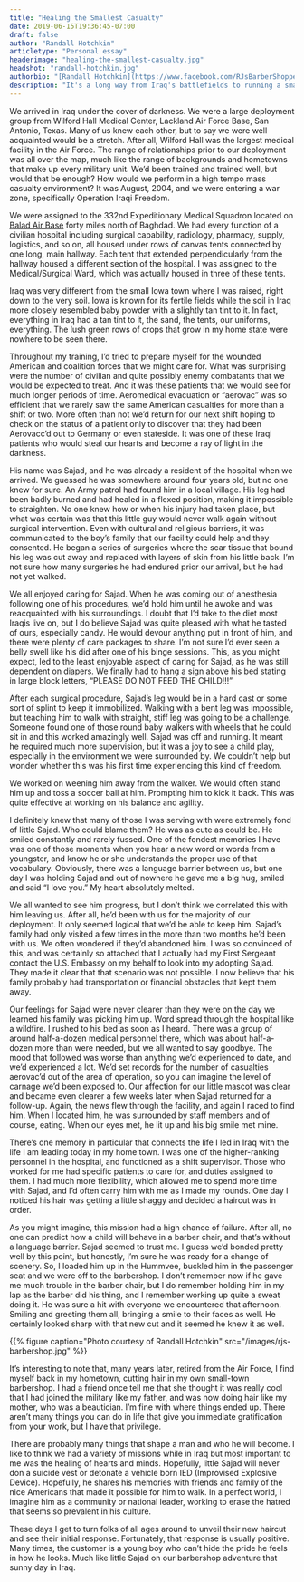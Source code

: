 ```yaml
---
title: "Healing the Smallest Casualty"
date: 2019-06-15T19:36:45-07:00
draft: false
author: "Randall Hotchkin"
articletype: "Personal essay"
headerimage: "healing-the-smallest-casualty.jpg"
headshot: "randall-hotchkin.jpg"
authorbio: "[Randall Hotchkin](https://www.facebook.com/RJsBarberShoppe) served as an Air Force Medic in Balad, Iraq from August 2004 to January 2005.  He was a Technical Sergeant at the time, but retired as a Master Sergeant in 2013 with a total of 26 years of service, with over 22 of those on active duty."
description: "It's a long way from Iraq's battlefields to running a small town barbershop. But because of a little boy's smile, maybe not so far at that."
---
```


We arrived in Iraq under the cover of darkness. We were a large deployment group from Wilford Hall Medical Center, Lackland Air Force Base, San Antonio, Texas. Many of us knew each other, but to say we were well acquainted would be a stretch. After all, Wilford Hall was the largest medical facility in the Air Force. The range of relationships prior to our deployment was all over the map, much like the range of backgrounds and hometowns that make up every military unit. We’d been trained and trained well, but would that be enough? How would we perform in a high tempo mass casualty environment? It was August, 2004, and we were entering a war zone, specifically Operation Iraqi Freedom.

We were assigned to the 332nd Expeditionary Medical Squadron located on [Balad Air Base](https://en.wikipedia.org/wiki/Balad_Air_Base) forty miles north of Baghdad. We had every function of a civilian hospital including surgical capability, radiology, pharmacy, supply, logistics, and so on, all housed under rows of canvas tents connected by one long, main hallway. Each tent that extended perpendicularly from the hallway housed a different section of the hospital. I was assigned to the Medical/Surgical Ward, which was actually housed in three of these tents.

Iraq was very different from the small Iowa town where I was raised, right down to the very soil. Iowa is known for its fertile fields while the soil in Iraq more closely resembled baby powder with a slightly tan tint to it. In fact, everything in Iraq had a tan tint to it, the sand, the tents, our uniforms, everything. The lush green rows of crops that grow in my home state were nowhere to be seen there.

Throughout my training, I’d tried to prepare myself for the wounded American and coalition forces that we might care for. What was surprising were the number of civilian and quite possibly enemy combatants that we would be expected to treat. And it was these patients that we would see for much longer periods of time. Aeromedical evacuation or “aerovac” was so efficient that we rarely saw the same American casualties for more than a shift or two. More often than not we’d return for our next shift hoping to check on the status of a patient only to discover that they had been Aerovacc’d out to Germany or even stateside. It was one of these Iraqi patients who would steal our hearts and become a ray of light in the darkness.

His name was Sajad, and he was already a resident of the hospital when we arrived. We guessed he was somewhere around four years old, but no one knew for sure. An Army patrol had found him in a local village. His leg had been badly burned and had healed in a flexed position, making it impossible to straighten. No one knew how or when his injury had taken place, but what was certain was that this little guy would never walk again without surgical intervention. Even with cultural and religious barriers, it was communicated to the boy’s family that our facility could help and they consented. He began a series of surgeries where the scar tissue that bound his leg was cut away and replaced with layers of skin from his little back. I’m not sure how many surgeries he had endured prior our arrival, but he had not yet walked.

We all enjoyed caring for Sajad. When he was coming out of anesthesia following one of his procedures, we’d hold him until he awoke and was reacquainted with his surroundings. I doubt that I’d take to the diet most Iraqis live on, but I do believe Sajad was quite pleased with what he tasted of ours, especially candy. He would devour anything put in front of him, and there were plenty of care packages to share. I’m not sure I’d ever seen a belly swell like his did after one of his binge sessions. This, as you might expect, led to the least enjoyable aspect of caring for Sajad, as he was still dependent on diapers. We finally had to hang a sign above his bed stating in large block letters, “PLEASE DO NOT FEED THE CHILD!!!”

After each surgical procedure, Sajad’s leg would be in a hard cast or some sort of splint to keep it immobilized. Walking with a bent leg was impossible, but teaching him to walk with straight, stiff leg was going to be a challenge. Someone found one of those round baby walkers with wheels that he could sit in and this worked amazingly well. Sajad was off and running. It meant he required much more supervision, but it was a joy to see a child play, especially in the environment we were surrounded by. We couldn’t help but wonder whether this was his first time experiencing this kind of freedom.

We worked on weening him away from the walker. We would often stand him up and toss a soccer ball at him. Prompting him to kick it back. This was quite effective at working on his balance and agility.

I definitely knew that many of those I was serving with were extremely fond of little Sajad. Who could blame them? He was as cute as could be. He smiled constantly and rarely fussed. One of the fondest memories I have was one of those moments when you hear a new word or words from a youngster, and know he or she understands the proper use of that vocabulary. Obviously, there was a language barrier between us, but one day I was holding Sajad and out of nowhere he gave me a big hug, smiled and said “I love you.” My heart absolutely melted.

We all wanted to see him progress, but I don’t think we correlated this with him leaving us. After all, he’d been with us for the majority of our deployment. It only seemed logical that we’d be able to keep him. Sajad’s family had only visited a few times in the more than two months he’d been with us. We often wondered if they’d abandoned him. I was so convinced of this, and was certainly so attached that I actually had my First Sergeant contact the U.S. Embassy on my behalf to look into my adopting Sajad. They made it clear that that scenario was not possible. I now believe that his family probably had transportation or financial obstacles that kept them away.

Our feelings for Sajad were never clearer than they were on the day we learned his family was picking him up. Word spread through the hospital like a wildfire. I rushed to his bed as soon as I heard. There was a group of around half-a-dozen medical personnel there, which was about half-a-dozen more than were needed, but we all wanted to say goodbye. The mood that followed was worse than anything we’d experienced to date, and we’d experienced a lot. We’d set records for the number of casualties aerovac’d out of the area of operation, so you can imagine the level of carnage we’d been exposed to. Our affection for our little mascot was clear and became even clearer a few weeks later when Sajad returned for a follow-up. Again, the news flew through the facility, and again I raced to find him. When I located him, he was surrounded by staff members and of course, eating. When our eyes met, he lit up and his big smile met mine.

There’s one memory in particular that connects the life I led in Iraq with the life I am leading today in my home town. I was one of the higher-ranking personnel in the hospital, and functioned as a shift supervisor. Those who worked for me had specific patients to care for, and duties assigned to them. I had much more flexibility, which allowed me to spend more time with Sajad, and I’d often carry him with me as I made my rounds. One day I noticed his hair was getting a little shaggy and decided a haircut was in order.

As you might imagine, this mission had a high chance of failure. After all, no one can predict how a child will behave in a barber chair, and that’s without a language barrier. Sajad seemed to trust me. I guess we’d bonded pretty well by this point, but honestly, I’m sure he was ready for a change of scenery. So, I loaded him up in the Hummvee, buckled him in the passenger seat and we were off to the barbershop. I don’t remember now if he gave me much trouble in the barber chair, but I do remember holding him in my lap as the barber did his thing, and I remember working up quite a sweat doing it. He was sure a hit with everyone we encountered that afternoon. Smiling and greeting them all, bringing a smile to their faces as well. He certainly looked sharp with that new cut and it seemed he knew it as well.

{{% figure caption="Photo courtesy of Randall Hotchkin" src="/images/rjs-barbershop.jpg" %}}

It’s interesting to note that, many years later, retired from the Air Force, I find myself back in my hometown, cutting hair in my own small-town barbershop. I had a friend once tell me that she thought it was really cool that I had joined the military like my father, and was now doing hair like my mother, who was a beautician. I’m fine with where things ended up. There aren’t many things you can do in life that give you immediate gratification from your work, but I have that privilege.

There are probably many things that shape a man and who he will become. I like to think we had a variety of missions while in Iraq but most important to me was the healing of hearts and minds. Hopefully, little Sajad will never don a suicide vest or detonate a vehicle born IED (Improvised Explosive Device). Hopefully, he shares his memories with friends and family of the nice Americans that made it possible for him to walk. In a perfect world, I imagine him as a community or national leader, working to erase the hatred that seems so prevalent in his culture.

These days I get to turn folks of all ages around to unveil their new haircut and see their initial response. Fortunately, that response is usually positive. Many times, the customer is a young boy who can’t hide the pride he feels in how he looks. Much like little Sajad on our barbershop adventure that sunny day in Iraq.
